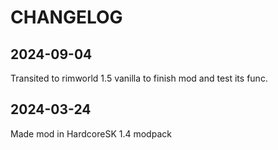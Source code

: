 # CHANGELOG

## 2024-09-04
Transited to rimworld 1.5 vanilla to finish mod and test its func.

## 2024-03-24
Made mod in HardcoreSK 1.4 modpack
